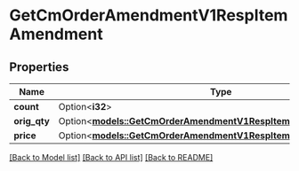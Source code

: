 # GetCmOrderAmendmentV1RespItemAmendment

## Properties

Name | Type | Description | Notes
------------ | ------------- | ------------- | -------------
**count** | Option<**i32**> |  | [optional]
**orig_qty** | Option<[**models::GetCmOrderAmendmentV1RespItemAmendmentOrigQty**](GetCmOrderAmendmentV1RespItem_amendment_origQty.md)> |  | [optional]
**price** | Option<[**models::GetCmOrderAmendmentV1RespItemAmendmentOrigQty**](GetCmOrderAmendmentV1RespItem_amendment_origQty.md)> |  | [optional]

[[Back to Model list]](../README.md#documentation-for-models) [[Back to API list]](../README.md#documentation-for-api-endpoints) [[Back to README]](../README.md)


